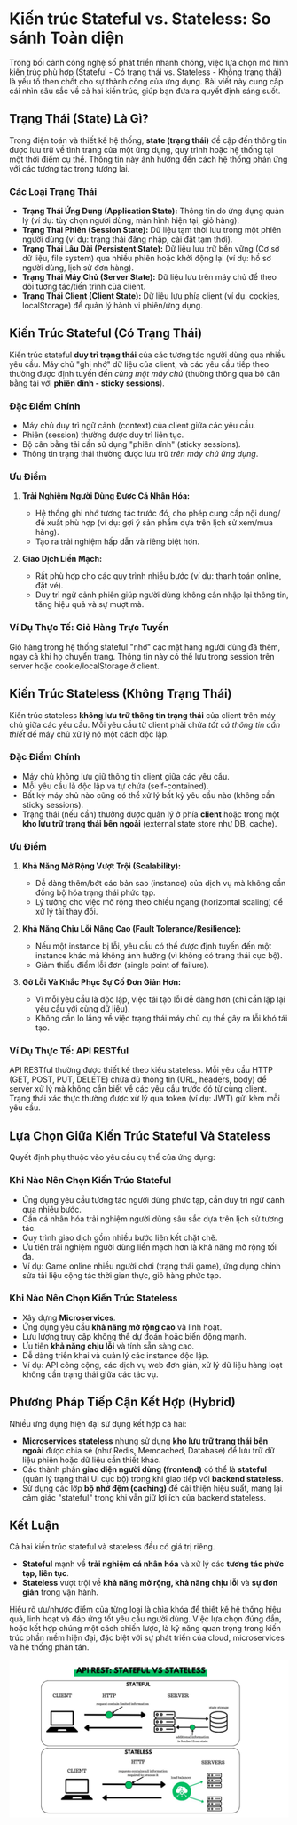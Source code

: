 # Kiến trúc Stateful vs. Stateless: So sánh Toàn diện

Trong bối cảnh công nghệ số phát triển nhanh chóng, việc lựa chọn mô hình kiến trúc phù hợp (Stateful - Có trạng thái vs. Stateless - Không trạng thái) là yếu tố then chốt cho sự thành công của ứng dụng. Bài viết này cung cấp cái nhìn sâu sắc về cả hai kiến trúc, giúp bạn đưa ra quyết định sáng suốt.

## Trạng Thái (State) Là Gì?

Trong điện toán và thiết kế hệ thống, **state (trạng thái)** đề cập đến thông tin được lưu trữ về tình trạng của một ứng dụng, quy trình hoặc hệ thống tại một thời điểm cụ thể. Thông tin này ảnh hưởng đến cách hệ thống phản ứng với các tương tác trong tương lai.

### Các Loại Trạng Thái

*   **Trạng Thái Ứng Dụng (Application State):** Thông tin do ứng dụng quản lý (ví dụ: tùy chọn người dùng, màn hình hiện tại, giỏ hàng).
*   **Trạng Thái Phiên (Session State):** Dữ liệu tạm thời lưu trong một phiên người dùng (ví dụ: trạng thái đăng nhập, cài đặt tạm thời).
*   **Trạng Thái Lâu Dài (Persistent State):** Dữ liệu lưu trữ bền vững (Cơ sở dữ liệu, file system) qua nhiều phiên hoặc khởi động lại (ví dụ: hồ sơ người dùng, lịch sử đơn hàng).
*   **Trạng Thái Máy Chủ (Server State):** Dữ liệu lưu trên máy chủ để theo dõi tương tác/tiến trình của client.
*   **Trạng Thái Client (Client State):** Dữ liệu lưu phía client (ví dụ: cookies, localStorage) để quản lý hành vi phiên/ứng dụng.

## Kiến Trúc Stateful (Có Trạng Thái)

Kiến trúc stateful **duy trì trạng thái** của các tương tác người dùng qua nhiều yêu cầu. Máy chủ "ghi nhớ" dữ liệu của client, và các yêu cầu tiếp theo thường được định tuyến đến *cùng một máy chủ* (thường thông qua bộ cân bằng tải với **phiên dính - sticky sessions**).

<!-- Placeholder for Stateful Architecture Diagram -->
<!-- Ví dụ: <img src="path/to/stateful_diagram.png" alt="Kiến trúc Stateful"> -->

### Đặc Điểm Chính

*   Máy chủ duy trì ngữ cảnh (context) của client giữa các yêu cầu.
*   Phiên (session) thường được duy trì liên tục.
*   Bộ cân bằng tải cần sử dụng "phiên dính" (sticky sessions).
*   Thông tin trạng thái thường được lưu trữ *trên máy chủ ứng dụng*.

### Ưu Điểm

1.  **Trải Nghiệm Người Dùng Được Cá Nhân Hóa:**
    *   Hệ thống ghi nhớ tương tác trước đó, cho phép cung cấp nội dung/đề xuất phù hợp (ví dụ: gợi ý sản phẩm dựa trên lịch sử xem/mua hàng).
    *   Tạo ra trải nghiệm hấp dẫn và riêng biệt hơn.

2.  **Giao Dịch Liền Mạch:**
    *   Rất phù hợp cho các quy trình nhiều bước (ví dụ: thanh toán online, đặt vé).
    *   Duy trì ngữ cảnh phiên giúp người dùng không cần nhập lại thông tin, tăng hiệu quả và sự mượt mà.

### Ví Dụ Thực Tế: Giỏ Hàng Trực Tuyến

Giỏ hàng trong hệ thống stateful "nhớ" các mặt hàng người dùng đã thêm, ngay cả khi họ chuyển trang. Thông tin này có thể lưu trong session trên server hoặc cookie/localStorage ở client.

## Kiến Trúc Stateless (Không Trạng Thái)

Kiến trúc stateless **không lưu trữ thông tin trạng thái** của client trên máy chủ giữa các yêu cầu. Mỗi yêu cầu từ client phải chứa *tất cả thông tin cần thiết* để máy chủ xử lý nó một cách độc lập.

<!-- Placeholder for Stateless Architecture Diagram -->
<!-- Ví dụ: <img src="path/to/stateless_diagram.png" alt="Kiến trúc Stateless"> -->

### Đặc Điểm Chính

*   Máy chủ không lưu giữ thông tin client giữa các yêu cầu.
*   Mỗi yêu cầu là độc lập và tự chứa (self-contained).
*   Bất kỳ máy chủ nào cũng có thể xử lý bất kỳ yêu cầu nào (không cần sticky sessions).
*   Trạng thái (nếu cần) thường được quản lý ở phía **client** hoặc trong một **kho lưu trữ trạng thái bên ngoài** (external state store như DB, cache).

### Ưu Điểm

1.  **Khả Năng Mở Rộng Vượt Trội (Scalability):**
    *   Dễ dàng thêm/bớt các bản sao (instance) của dịch vụ mà không cần đồng bộ hóa trạng thái phức tạp.
    *   Lý tưởng cho việc mở rộng theo chiều ngang (horizontal scaling) để xử lý tải thay đổi.

2.  **Khả Năng Chịu Lỗi Nâng Cao (Fault Tolerance/Resilience):**
    *   Nếu một instance bị lỗi, yêu cầu có thể được định tuyến đến một instance khác mà không ảnh hưởng (vì không có trạng thái cục bộ).
    *   Giảm thiểu điểm lỗi đơn (single point of failure).

3.  **Gỡ Lỗi Và Khắc Phục Sự Cố Đơn Giản Hơn:**
    *   Vì mỗi yêu cầu là độc lập, việc tái tạo lỗi dễ dàng hơn (chỉ cần lặp lại yêu cầu với cùng dữ liệu).
    *   Không cần lo lắng về việc trạng thái máy chủ cụ thể gây ra lỗi khó tái tạo.

### Ví Dụ Thực Tế: API RESTful

API RESTful thường được thiết kế theo kiểu stateless. Mỗi yêu cầu HTTP (GET, POST, PUT, DELETE) chứa đủ thông tin (URL, headers, body) để server xử lý mà không cần biết về các yêu cầu trước đó từ cùng client. Trạng thái xác thực thường được xử lý qua token (ví dụ: JWT) gửi kèm mỗi yêu cầu.

## Lựa Chọn Giữa Kiến Trúc Stateful Và Stateless

Quyết định phụ thuộc vào yêu cầu cụ thể của ứng dụng:

### Khi Nào Nên Chọn Kiến Trúc **Stateful**

*   Ứng dụng yêu cầu tương tác người dùng phức tạp, cần duy trì ngữ cảnh qua nhiều bước.
*   Cần cá nhân hóa trải nghiệm người dùng sâu sắc dựa trên lịch sử tương tác.
*   Quy trình giao dịch gồm nhiều bước liên kết chặt chẽ.
*   Ưu tiên trải nghiệm người dùng liền mạch hơn là khả năng mở rộng tối đa.
*   Ví dụ: Game online nhiều người chơi (trạng thái game), ứng dụng chỉnh sửa tài liệu cộng tác thời gian thực, giỏ hàng phức tạp.

### Khi Nào Nên Chọn Kiến Trúc **Stateless**

*   Xây dựng **Microservices**.
*   Ứng dụng yêu cầu **khả năng mở rộng cao** và linh hoạt.
*   Lưu lượng truy cập không thể dự đoán hoặc biến động mạnh.
*   Ưu tiên **khả năng chịu lỗi** và tính sẵn sàng cao.
*   Dễ dàng triển khai và quản lý các instance độc lập.
*   Ví dụ: API công cộng, các dịch vụ web đơn giản, xử lý dữ liệu hàng loạt không cần trạng thái giữa các tác vụ.

## Phương Pháp Tiếp Cận Kết Hợp (Hybrid)

Nhiều ứng dụng hiện đại sử dụng kết hợp cả hai:

*   **Microservices stateless** nhưng sử dụng **kho lưu trữ trạng thái bên ngoài** được chia sẻ (như Redis, Memcached, Database) để lưu trữ dữ liệu phiên hoặc dữ liệu cần thiết khác.
*   Các thành phần **giao diện người dùng (frontend)** có thể là **stateful** (quản lý trạng thái UI cục bộ) trong khi giao tiếp với **backend stateless**.
*   Sử dụng các lớp **bộ nhớ đệm (caching)** để cải thiện hiệu suất, mang lại cảm giác "stateful" trong khi vẫn giữ lợi ích của backend stateless.

## Kết Luận

Cả hai kiến trúc stateful và stateless đều có giá trị riêng.

*   **Stateful** mạnh về **trải nghiệm cá nhân hóa** và xử lý các **tương tác phức tạp, liên tục**.
*   **Stateless** vượt trội về **khả năng mở rộng, khả năng chịu lỗi** và **sự đơn giản** trong vận hành.

Hiểu rõ ưu/nhược điểm của từng loại là chìa khóa để thiết kế hệ thống hiệu quả, linh hoạt và đáp ứng tốt yêu cầu người dùng. Việc lựa chọn đúng đắn, hoặc kết hợp chúng một cách chiến lược, là kỹ năng quan trọng trong kiến trúc phần mềm hiện đại, đặc biệt với sự phát triển của cloud, microservices và hệ thống phân tán.

![alt text](image.png)